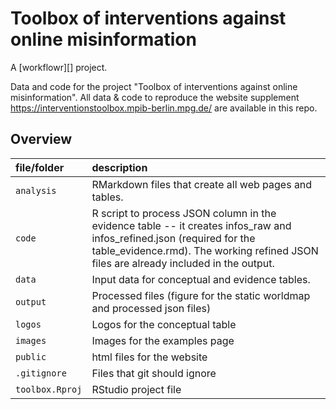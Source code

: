 # Toolbox of interventions against online misinformation

A [workflowr][] project.


Data and code for the project "Toolbox of interventions against online misinformation".
All data & code to reproduce the website supplement https://interventionstoolbox.mpib-berlin.mpg.de/ are available in this repo.


## Overview

| file/folder | description |
|:--|:--|
| `analysis` | RMarkdown files that create all web pages and tables.|
| `code` | R script to process JSON column in the evidence table -- it creates infos_raw and infos_refined.json (required for the table_evidence.rmd). The working refined JSON files are already included in the output.|
| `data` | Input data for conceptual and evidence tables.|
| `output` | Processed files (figure for the static worldmap and processed json files) |
| `logos` | Logos for the conceptual table |
| `images` | Images for the examples page |
| `public` | html files for the website |
| `.gitignore` | Files that git should ignore |
| `toolbox.Rproj` | RStudio project file |
